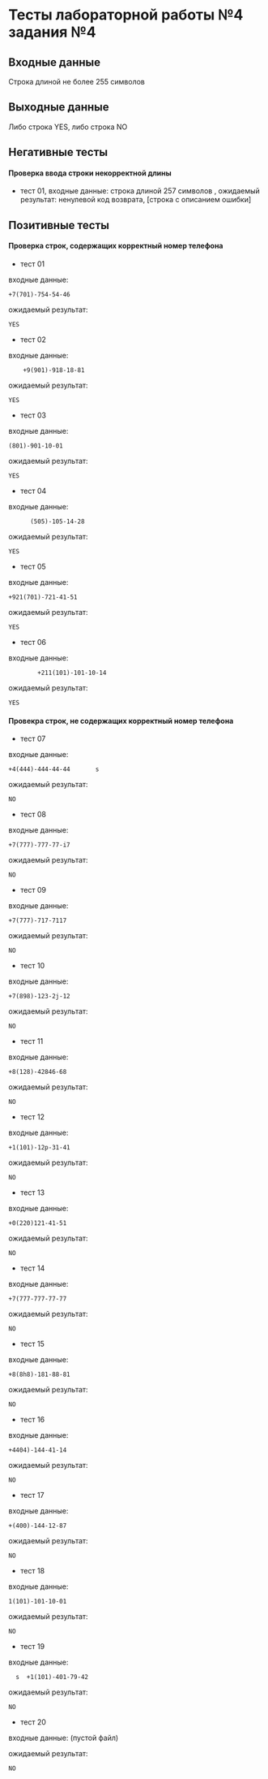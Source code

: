 # Тесты лабораторной работы №4 задания №4

## Входные данные 

Строка длиной не более 255 символов

## Выходные данные 

Либо строка YES, либо строка NO

## Негативные тесты 

#### Проверка ввода строки некорректной длины

- тест 01, входные данные: строка длиной 257 символов , ожидаемый результат: ненулевой код возврата, [строка с описанием ошибки]

## Позитивные тесты

#### Проверка строк, содержащих корректный номер телефона 

- тест 01

входные данные: 
```
+7(701)-754-54-46
```
ожидаемый результат:
```
YES
```

- тест 02

входные данные: 
```
    +9(901)-918-18-81    
```
ожидаемый результат:
```
YES
```

- тест 03

входные данные: 
```
(801)-901-10-01
```
ожидаемый результат:
```
YES
```

- тест 04

входные данные: 
```
      (505)-105-14-28        
```
ожидаемый результат:
```
YES
```

- тест 05

входные данные: 
```
+921(701)-721-41-51
```
ожидаемый результат:
```
YES
```

- тест 06

входные данные: 
```
        +211(101)-101-10-14      
```
ожидаемый результат:
```
YES
```

#### Провекра строк, не содержащих корректный номер телефона

- тест 07

входные данные: 
```
+4(444)-444-44-44       s   
```
ожидаемый результат:
```
NO
```

- тест 08

входные данные: 
```
+7(777)-777-77-i7
```
ожидаемый результат:
```
NO
```

- тест 09

входные данные: 
```
+7(777)-717-7117
```
ожидаемый результат:
```
NO
```

- тест 10

входные данные: 
```
+7(898)-123-2j-12
```
ожидаемый результат:
```
NO
```

- тест 11

входные данные: 
```
+8(128)-42846-68
```
ожидаемый результат:
```
NO
```

- тест 12

входные данные: 
```
+1(101)-12p-31-41
```
ожидаемый результат:
```
NO
```

- тест 13

входные данные: 
```
+0(220)121-41-51
```
ожидаемый результат:
```
NO
```

- тест 14

входные данные: 
```
+7(777-777-77-77
```
ожидаемый результат:
```
NO
```

- тест 15

входные данные: 
```
+8(8h8)-181-88-81
```
ожидаемый результат:
```
NO
```

- тест 16

входные данные: 
```
+4404)-144-41-14
```
ожидаемый результат:
```
NO
```

- тест 17

входные данные: 
```
+(400)-144-12-87
```
ожидаемый результат:
```
NO
```

- тест 18

входные данные: 
```
1(101)-101-10-01
```
ожидаемый результат:
```
NO
```

- тест 19

входные данные: 
```
  s  +1(101)-401-79-42  
```
ожидаемый результат:
```
NO
```

- тест 20

входные данные: (пустой файл)

ожидаемый результат:
```
NO
```
